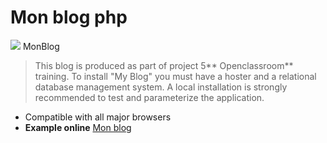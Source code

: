 # Mon blog php

![](http://blog.gdpweb.fr/Web/img/logo.png) MonBlog

>This blog is produced as part of project 5** Openclassroom** training.
To install "My Blog" you must have a hoster and a relational database management system. A local installation is strongly recommended to test and parameterize the application.
- Compatible with all major browsers
- **Example online** [Mon blog](http://blog.gdpweb.fr/ "Heading link")
